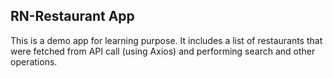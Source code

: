 ## RN-Restaurant App

This is a demo app for learning purpose. It includes a list of restaurants that were fetched from API call (using Axios) and performing search and other operations.

